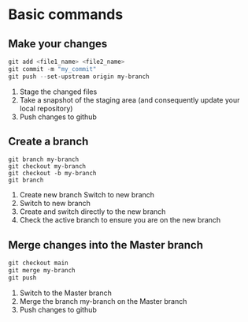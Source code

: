 # Basic commands
## Make your changes

```powershell
git add <file1_name> <file2_name>
git commit -m "my_commit"
git push --set-upstream origin my-branch
```

1. Stage the changed files
2. Take a snapshot of the staging area (and consequently update your local repository)
3. Push changes to github

## Create a branch
```
git branch my-branch
git checkout my-branch
git checkout -b my-branch
git branch
```
1. Create new branch Switch to new branch 
2. Switch to new branch
3. Create and switch directly to the new branch 
4. Check the active branch to ensure you are on the new branch


## Merge changes into the Master branch

```powershell
git checkout main
git merge my-branch
git push
```

1. Switch to the Master branch
2. Merge the branch my-branch on the Master branch
3. Push changes to github

